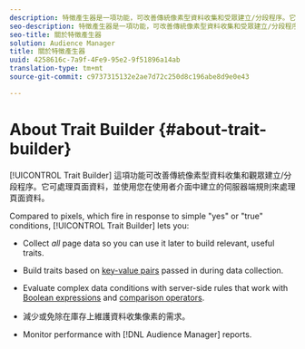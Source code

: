 ```yaml
---
description: 特徵產生器是一項功能，可改善傳統像素型資料收集和受眾建立/分段程序。它可處理頁面資料，並使用您在使用者介面中建立的伺服器端規則來處理頁面資料。
seo-description: 特徵產生器是一項功能，可改善傳統像素型資料收集和受眾建立/分段程序。它可處理頁面資料，並使用您在使用者介面中建立的伺服器端規則來處理頁面資料。
seo-title: 關於特徵產生器
solution: Audience Manager
title: 關於特徵產生器
uuid: 4258616c-7a9f-4Fe9-95e2-9f51896a14ab
translation-type: tm+mt
source-git-commit: c9737315132e2ae7d72c250d8c196abe8d9e0e43

---
```



# About Trait Builder {#about-trait-builder}

[!UICONTROL Trait Builder] 這項功能可改善傳統像素型資料收集和觀眾建立/分段程序。它可處理頁面資料，並使用您在使用者介面中建立的伺服器端規則來處理頁面資料。

<!-- c_tb_about.xml -->

Compared to pixels, which fire in response to simple &quot;yes&quot; or &quot;true&quot; conditions, [!UICONTROL Trait Builder] lets you:

* Collect *all* page data so you can use it later to build relevant, useful traits.
* Build traits based on [key-value pairs](../../reference/key-value-pairs-explained.md) passed in during data collection.
* Evaluate complex data conditions with server-side rules that work with [Boolean expressions](../../reference/boolean-expressions-tsb.md) and [comparison operators](../../features/traits/trait-comparison-operators.md).

* 減少或免除在庫存上維護資料收集像素的需求。
* Monitor performance with [!DNL Audience Manager] reports.